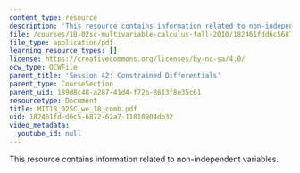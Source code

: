 ```yaml
---
content_type: resource
description: 'This resource contains information related to non-independent variables. '
file: /courses/18-02sc-multivariable-calculus-fall-2010/182461fdd6c5687262a711810904db32_MIT18_02SC_we_18_comb.pdf
file_type: application/pdf
learning_resource_types: []
license: https://creativecommons.org/licenses/by-nc-sa/4.0/
ocw_type: OCWFile
parent_title: 'Session 42: Constrained Differentials'
parent_type: CourseSection
parent_uid: 189d8c48-a287-41d4-f72b-8613f8e35c61
resourcetype: Document
title: MIT18_02SC_we_18_comb.pdf
uid: 182461fd-d6c5-6872-62a7-11810904db32
video_metadata:
  youtube_id: null
---
```

This resource contains information related to non-independent variables. 